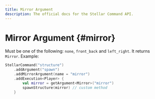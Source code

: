 ```yaml
---
title: Mirror Argument
description: The official docs for the Stellar Command API.
---
```


# Mirror Argument {#mirror}

Must be one of the following: `none`, `front_back` and `left_right`. It returns `Mirror`. Example:

```kotlin
StellarCommand("structure")
    .addArgument("spawn")
    .addMirrorArgument(name = "mirror")
    .addExecution<Player> {
        val mirror = getArgument<Mirror>("mirror")
        spawnStructure(mirror) // custom method
    }
```